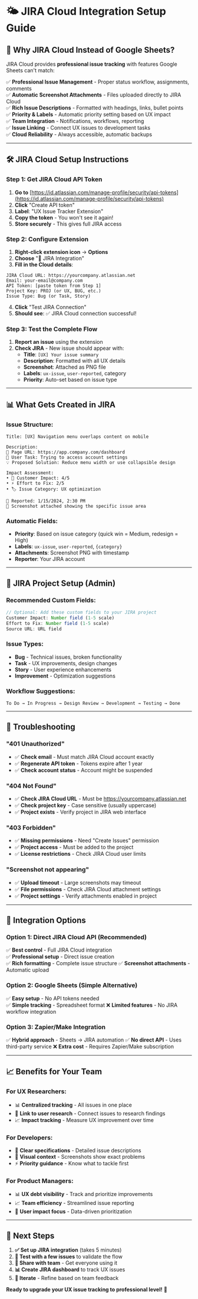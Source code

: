 # 🌤️ JIRA Cloud Integration Setup Guide

## 🚀 **Why JIRA Cloud Instead of Google Sheets?**

JIRA Cloud provides **professional issue tracking** with features Google Sheets can't match:

✅ **Professional Issue Management** - Proper status workflow, assignments, comments  
✅ **Automatic Screenshot Attachments** - Files uploaded directly to JIRA Cloud  
✅ **Rich Issue Descriptions** - Formatted with headings, links, bullet points  
✅ **Priority & Labels** - Automatic priority setting based on UX impact  
✅ **Team Integration** - Notifications, workflows, reporting  
✅ **Issue Linking** - Connect UX issues to development tasks  
✅ **Cloud Reliability** - Always accessible, automatic backups

---

## 🛠️ **JIRA Cloud Setup Instructions**

### **Step 1: Get JIRA Cloud API Token**

1. **Go to** [https://id.atlassian.com/manage-profile/security/api-tokens](https://id.atlassian.com/manage-profile/security/api-tokens)
2. **Click** "Create API token"
3. **Label**: "UX Issue Tracker Extension"  
4. **Copy the token** - You won't see it again!
5. **Store securely** - This gives full JIRA access

### **Step 2: Configure Extension**

1. **Right-click extension icon** → **Options**
2. **Choose** "🎯 JIRA Integration"
3. **Fill in the Cloud details**:

```
JIRA Cloud URL: https://yourcompany.atlassian.net
Email: your-email@company.com
API Token: [paste token from Step 1]
Project Key: PROJ (or UX, BUG, etc.)
Issue Type: Bug (or Task, Story)
```

4. **Click** "Test JIRA Connection"
5. **Should see**: ✅ JIRA Cloud connection successful!

### **Step 3: Test the Complete Flow**

1. **Report an issue** using the extension
2. **Check JIRA** - New issue should appear with:
   - **Title**: `[UX] Your issue summary`
   - **Description**: Formatted with all UX details
   - **Screenshot**: Attached as PNG file
   - **Labels**: `ux-issue`, `user-reported`, category
   - **Priority**: Auto-set based on issue type

---

## 📊 **What Gets Created in JIRA**

### **Issue Structure:**
```
Title: [UX] Navigation menu overlaps content on mobile

Description:
📍 Page URL: https://app.company.com/dashboard
📝 User Task: Trying to access account settings
💡 Proposed Solution: Reduce menu width or use collapsible design

Impact Assessment:
• 👥 Customer Impact: 4/5
• ⚡ Effort to Fix: 2/5  
• 🏷️ Issue Category: UX optimization

📅 Reported: 1/15/2024, 2:30 PM
📸 Screenshot attached showing the specific issue area
```

### **Automatic Fields:**
- **Priority**: Based on issue category (quick win = Medium, redesign = High)
- **Labels**: `ux-issue`, `user-reported`, `{category}`
- **Attachments**: Screenshot PNG with timestamp
- **Reporter**: Your JIRA account

---

## 🔧 **JIRA Project Setup (Admin)**

### **Recommended Custom Fields:**
```javascript
// Optional: Add these custom fields to your JIRA project
Customer Impact: Number field (1-5 scale)
Effort to Fix: Number field (1-5 scale)  
Source URL: URL field
```

### **Issue Types:**
- **Bug** - Technical issues, broken functionality
- **Task** - UX improvements, design changes
- **Story** - User experience enhancements
- **Improvement** - Optimization suggestions

### **Workflow Suggestions:**
```
To Do → In Progress → Design Review → Development → Testing → Done
```

---

## 🚨 **Troubleshooting**

### **"401 Unauthorized"**
- ✅ **Check email** - Must match JIRA Cloud account exactly
- ✅ **Regenerate API token** - Tokens expire after 1 year  
- ✅ **Check account status** - Account might be suspended

### **"404 Not Found"**  
- ✅ **Check JIRA Cloud URL** - Must be https://yourcompany.atlassian.net
- ✅ **Check project key** - Case sensitive (usually uppercase)
- ✅ **Project exists** - Verify project in JIRA web interface

### **"403 Forbidden"**
- ✅ **Missing permissions** - Need "Create Issues" permission
- ✅ **Project access** - Must be added to the project
- ✅ **License restrictions** - Check JIRA Cloud user limits

### **"Screenshot not appearing"**
- ✅ **Upload timeout** - Large screenshots may timeout
- ✅ **File permissions** - Check JIRA Cloud attachment settings
- ✅ **Project settings** - Verify attachments enabled in project

---

## 🎯 **Integration Options**

### **Option 1: Direct JIRA Cloud API (Recommended)**
✅ **Best control** - Full JIRA Cloud integration  
✅ **Professional setup** - Direct issue creation  
✅ **Rich formatting** - Complete issue structure
✅ **Screenshot attachments** - Automatic upload

### **Option 2: Google Sheets (Simple Alternative)**
✅ **Easy setup** - No API tokens needed  
✅ **Simple tracking** - Spreadsheet format
❌ **Limited features** - No JIRA workflow integration

### **Option 3: Zapier/Make Integration**
✅ **Hybrid approach** - Sheets → JIRA automation
✅ **No direct API** - Uses third-party service
❌ **Extra cost** - Requires Zapier/Make subscription  

---

## 📈 **Benefits for Your Team**

### **For UX Researchers:**
- 📊 **Centralized tracking** - All issues in one place
- 🔗 **Link to user research** - Connect issues to research findings
- 📈 **Impact tracking** - Measure UX improvement over time

### **For Developers:**
- 🎯 **Clear specifications** - Detailed issue descriptions
- 📸 **Visual context** - Screenshots show exact problems
- ⚡ **Priority guidance** - Know what to tackle first

### **For Product Managers:**
- 📊 **UX debt visibility** - Track and prioritize improvements
- 📈 **Team efficiency** - Streamlined issue reporting
- 🎯 **User impact focus** - Data-driven prioritization

---

## 🚀 **Next Steps**

1. **✅ Set up JIRA integration** (takes 5 minutes)
2. **🧪 Test with a few issues** to validate the flow
3. **📢 Share with team** - Get everyone using it
4. **📊 Create JIRA dashboard** to track UX issues
5. **🔄 Iterate** - Refine based on team feedback

**Ready to upgrade your UX issue tracking to professional level!** 🎯
